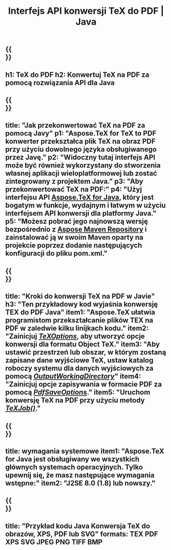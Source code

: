 ﻿---
translation: true
template: /_templates/_conversion-child-java.md
title: Interfejs API konwersji TeX do PDF | Java
description: Funkcjonalność konwersji TeX do PDF. Zintegruj tę lokalną bibliotekę Java ze swoim projektem lub użyj aplikacji wieloplatformowych, aby przekonwertować TeX na PDF.
keywords: tex do pdf api jpeg, integracja tex2pdf
url: /java/conversion/tex-to-pdf/
family: tex
platformtag: java
feature: conversion
informat: TEX
outformat: PDF
otherformats: BMP PNG JPEG TIFF XPS SVG
---


{{<section banner>}}
---
h1: TeX do PDF
h2: Konwertuj TeX na PDF za pomocą rozwiązania API dla Java
---

{{<section overview>}}
---
title: "Jak przekonwertować TeX na PDF za pomocą Javy"
p1: "Aspose.TeX for TeX to PDF konwerter przekształca plik TeX na obraz PDF przy użyciu dowolnego języka obsługiwanego przez Javę."
p2: "Widoczny tutaj interfejs API może być również wykorzystany do stworzenia własnej aplikacji wieloplatformowej lub zostać zintegrowany z projektem Java."
p3: "Aby przekonwertować TeX na PDF:"
p4: "Użyj interfejsu API [Aspose.TeX for Java](https://products.aspose.com/tex/java), który jest bogatym w funkcje, wydajnym i łatwym w użyciu interfejsem API konwersji dla platformy Java."
p5: "Możesz pobrać jego najnowszą wersję bezpośrednio z [Aspose Maven Repository](https://repository.aspose.com/tex/) i zainstalować ją w swoim Maven oparty na projekcie poprzez dodanie następujących konfiguracji do pliku pom.xml."
---

{{<section feature1>}}
---
title: "Kroki do konwersji TeX na PDF w Javie"
h3: "Ten przykładowy kod wyjaśnia konwersję TEX do PDF Java"
item1: "Aspose.TeX ułatwia programistom przekształcanie plików TEX na PDF w zaledwie kilku linijkach kodu."
item2: "Zainicjuj [*TeXOptions*](https://reference.aspose.com/tex/java/com.aspose.tex/TeXOptions), aby utworzyć opcje konwersji dla formatu Object TeX."
item3: "Aby ustawić przestrzeń lub obszar, w którym zostaną zapisane dane wyjściowe TeX, ustaw katalog roboczy systemu dla danych wyjściowych za pomocą [*OutputWorkingDirectory*](https://reference.aspose.com/tex/java/com.aspose.tex/TeXOptions#getOutputWorkingDirectory--)"
item4: "Zainicjuj opcje zapisywania w formacie PDF za pomocą [*PdfSaveOptions*](https://reference.aspose.com/tex/java/com.aspose.tex.rendering/PdfSaveOptions)."
item5: "Uruchom konwersję TeX na PDF przy użyciu metody [*TeXJob()*](https://reference.aspose.com/tex/java/com.aspose.tex/TeXJob)."
---

{{<section feature2>}}
---
title: wymagania systemowe
item1: "Aspose.TeX for Java jest obsługiwany we wszystkich głównych systemach operacyjnych. Tylko upewnij się, że masz następujące wymagania wstępne:"
item2: "J2SE 8.0 (1.8) lub nowszy."
---

{{<section widget>}}
---
title: "Przykład kodu Java Konwersja TeX do obrazów, XPS, PDF lub SVG"
formats: TEX PDF XPS SVG JPEG PNG TIFF BMP
---